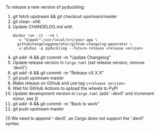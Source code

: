 To release a new version of pyduckling:
1. git fetch upstream && git checkout upstream/master
2. git clean -xfdi
3. Update CHANGELOG.md with
   ```shell
   docker run -it --rm \
     -v "$(pwd)":/usr/local/src/your-app \
     githubchangeloggenerator/github-changelog-generator \
     -u phihos -p pyduckling --future-release <release version>
   ```
4. git add -A && git commit -m "Update Changelog"
5. Update release version in ``Cargo.toml`` (set release version, remove 'dev0')
6. git add -A && git commit -m "Release vX.X.X"
7. git push upstream master
8. Make release on Github and use tag `v<release version>`
9. Wait for GitHub Actions to upload the wheels to PyPI
10. Update development version in ``Cargo.toml`` (add '-dev0' and increment minor, see [1](#explanation))
11. git add -A && git commit -m "Back to work"
12. git push upstream master


[<a name="explanation">1</a>] We need to append '-dev0', as Cargo does not support the '.dev0'
syntax.
